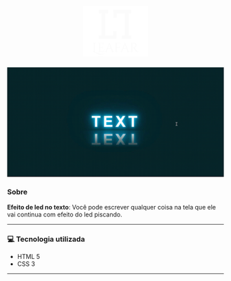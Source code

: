 <h1 align="center">
    <img src="https://github.com/aurelianoDeRafa/projeto-fitaEstilosa/raw/main/imagem/logo2.png" width="150">
</h1>


  <img src="giff.gif">


###  Sobre

**Efeito de led no texto**: Você pode escrever qualquer coisa na tela que ele vai continua com efeito do led piscando.


---
 
### 💻 Tecnologia utilizada

- HTML 5
- CSS 3


---